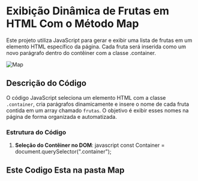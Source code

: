 # Exibição Dinâmica de Frutas em HTML Com o Método Map

Este projeto utiliza JavaScript para gerar e exibir uma lista de frutas em um elemento HTML específico da página. Cada fruta será inserida como um novo parágrafo dentro do contêiner com a classe .container.

![Map](https://github.com/user-attachments/assets/0629d461-1ed2-445a-b88a-452660d7c28b)

## Descrição do Código

O código JavaScript seleciona um elemento HTML com a classe `.container`, cria parágrafos dinamicamente e insere o nome de cada fruta contida em um array chamado `frutas`. O objetivo é exibir esses nomes na página de forma organizada e automatizada.

### Estrutura do Código

1. **Seleção do Contêiner no DOM**:
   javascript
   const Container = document.querySelector(".container");

 Este Codigo Esta na pasta Map
 -----------------------------

 
